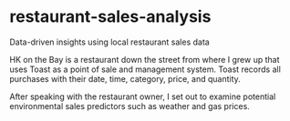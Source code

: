 # restaurant-sales-analysis
Data-driven insights using local restaurant sales data


HK on the Bay is a restaurant down the street from where I grew up that uses Toast as a point of sale and management system. Toast records all purchases with their date, time, category, price, and quantity. 

After speaking with the restaurant owner, I set out to examine potential environmental sales predictors such as weather and gas prices.
